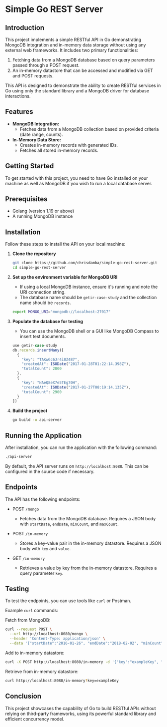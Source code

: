 # Simple Go REST Server

## Introduction

This project implements a simple RESTful API in Go demonstrating MongoDB integration and in-memory data storage without using any external web frameworks. It includes two primary functionalities:

1. Fetching data from a MongoDB database based on query parameters passed through a POST request.
2. An in-memory datastore that can be accessed and modified via GET and POST requests.

This API is designed to demonstrate the ability to create RESTful services in Go using only the standard library and a MongoDB driver for database interactions.


## Features

- **MongoDB Integration:**
  - Fetches data from a MongoDB collection based on provided criteria (date range, counts).
- **In-Memory Data Store:**
  - Creates in-memory records with generated IDs.
  - Fetches all stored in-memory records.


## Getting Started

To get started with this project, you need to have Go installed on your machine as well as MongoDB if you wish to run a local database server.

## Prerequisites

- Golang (version 1.19 or above)
- A running MongoDB instance


## Installation

Follow these steps to install the API on your local machine:

1. **Clone the repository**
   ```sh
   git clone https://github.com/chrisdamba/simple-go-rest-server.git
   cd simple-go-rest-server
   ```

2. **Set up the environment variable for MongoDB URI**
   - If using a local MongoDB instance, ensure it's running and note the URI connection string.
   - The database name should be `getir-case-study` and the collection name should be `records`.

   ```bash
   export MONGO_URI="mongodb://localhost:27017"
   ```

3. **Populate the database for testing**
   - You can use the MongoDB shell or a GUI like MongoDB Compass to insert test documents.
   ```javascript
   use getir-case-study
   db.records.insertMany([
     {
       "key": "TAKwGc6Jr4i8Z487",
       "createdAt": ISODate("2017-01-28T01:22:14.398Z"),
       "totalCount": 2800
     },
     {
       "key": "NAeQ8eX7e5TEg70H",
       "createdAt": ISODate("2017-01-27T08:19:14.135Z"),
       "totalCount": 2900
     }
   ])
   ```

4. **Build the project**
   ```bash
   go build -o api-server
   ```


## Running the Application

After installation, you can run the application with the following command:

```sh
./api-server
```

By default, the API server runs on `http://localhost:8080`. This can be configured in the source code if necessary.

## Endpoints

The API has the following endpoints:

- POST `/mongo`
  - Fetches data from the MongoDB database. Requires a JSON body with `startDate`, `endDate`, `minCount`, and `maxCount`.

- POST `/in-memory`
  - Stores a key-value pair in the in-memory datastore. Requires a JSON body with `key` and `value`.

- GET `/in-memory`
  - Retrieves a value by key from the in-memory datastore. Requires a query parameter `key`.

## Testing

To test the endpoints, you can use tools like `curl` or Postman.

Example `curl` commands:

Fetch from MongoDB:
```sh
curl --request POST \
  --url http://localhost:8080/mongo \
  --header 'Content-Type: application/json' \
  --data '{"startDate":"2016-01-26", "endDate":"2018-02-02", "minCount": 2700, "maxCount": 3000}'
```

Add to in-memory datastore:
```sh
curl -X POST http://localhost:8080/in-memory -d '{"key":"exampleKey", "value":"exampleValue"}' -H "Content-Type: application/json"
```

Retrieve from in-memory datastore:
```sh
curl http://localhost:8080/in-memory?key=exampleKey
```

## Conclusion

This project showcases the capability of Go to build RESTful APIs without relying on third-party frameworks, using its powerful standard library and efficient concurrency model.

